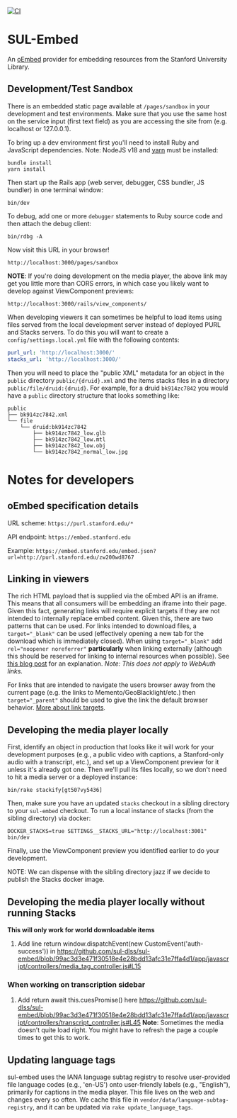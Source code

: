[![CI](https://github.com/sul-dlss/sul-embed/actions/workflows/ruby.yml/badge.svg)](https://github.com/sul-dlss/sul-embed/actions/workflows/ruby.yml)

# SUL-Embed

An [oEmbed](http://oembed.com/) provider for embedding resources from the Stanford University Library.

## Development/Test Sandbox

There is an embedded static page available at `/pages/sandbox` in your development and test environments. Make sure that you use the same host on the service input (first text field) as you are accessing the site from (e.g. localhost or 127.0.0.1).

To bring up a dev environment first you'll need to install Ruby and JavaScript dependencies. Note: NodeJS v18 and [yarn](https://yarnpkg.com/) must be installed:

    bundle install
    yarn install

Then start up the Rails app (web server, debugger, CSS bundler, JS bundler) in one terminal window:

    bin/dev

To debug, add one or more `debugger` statements to Ruby source code and then attach the debug client:

    bin/rdbg -A

Now visit this URL in your browser!

    http://localhost:3000/pages/sandbox

**NOTE**: If you're doing development on the media player, the above link may get you little more than CORS errors, in which case you likely want to develop against ViewComponent previews:

    http://localhost:3000/rails/view_components/

When developing viewers it can sometimes be helpful to load items using files served from the local development server instead of deployed PURL and Stacks servers. To do this you will want to create a `config/settings.local.yml` file with the following contents:

```yaml
purl_url: 'http://localhost:3000/'
stacks_url: 'http://localhost:3000/'
```

Then you will need to place the "public XML" metadata for an object in the `public` directory `public/{druid}.xml` and the items stacks files in a directory `public/file/druid:{druid}`. For example, for a druid `bk914zc7842` you would have a `public` directory structure that looks something like:

```
public
├── bk914zc7842.xml
└── file
    └── druid:bk914zc7842
        ├── bk914zc7842_low.glb
        ├── bk914zc7842_low.mtl
        ├── bk914zc7842_low.obj
        └── bk914zc7842_normal_low.jpg
```

# Notes for developers

## oEmbed specification details

URL scheme: `https://purl.stanford.edu/*`

API endpoint: `https://embed.stanford.edu`

Example: `https://embed.stanford.edu/embed.json?url=http://purl.stanford.edu/zw200wd8767`


## Linking in viewers

The rich HTML payload that is supplied via the oEmbed API is an iframe. This means that all consumers will be embedding an iframe into their page. Given this fact, generating links will require explicit targets if they are not intended to internally replace embed content.  Given this, there are two patterns that can be used.  For links intended to download files, a `target="_blank"` can be used (effectively opening a new tab for the download which is immediately closed).  When using `target="_blank"` add `rel="noopener noreferrer"` **particularly** when linking externally (although this should be reserved for linking to internal resources when possible). See [this blog post](https://www.jitbit.com/alexblog/256-targetblank---the-most-underestimated-vulnerability-ever/) for an explanation. *Note: This does not apply to WebAuth links.*

For links that are intended to navigate the users browser away from the current page (e.g. the links to Memento/GeoBlacklight/etc.) then `target="_parent"` should be used to give the link the default browser behavior. [More about link targets](http://www.w3schools.com/tags/att_a_target.asp).


## Developing the media player locally

First, identify an object in production that looks like it will work for your development purposes (e.g., a public video with captions, a Stanford-only audio with a transcript, etc.), and set up a ViewComponent preview for it unless it's already got one. Then we'll pull its files locally, so we don't need to hit a media server or a deployed instance:

```
bin/rake stackify[gt507vy5436]
```

Then, make sure you have an updated `stacks` checkout in a sibling directory to your `sul-embed` checkout. To run a local instance of stacks (from the sibling directory) via docker:

```shell
DOCKER_STACKS=true SETTINGS__STACKS_URL="http://localhost:3001" bin/dev
```

Finally, use the ViewComponent preview you identified earlier to do your development.

NOTE: We can dispense with the sibling directory jazz if we decide to publish the Stacks docker image.

## Developing the media player locally without running Stacks
**This will only work for world downloadable items**
1. Add line return window.dispatchEvent(new CustomEvent('auth-success')) in 
https://github.com/sul-dlss/sul-embed/blob/99ac3d3e471f30518e4e28bdd13afc31e7ffa4d1/app/javascript/controllers/media_tag_controller.js#L15 

### When working on transcription sidebar
1. Add return await this.cuesPromise() here https://github.com/sul-dlss/sul-embed/blob/99ac3d3e471f30518e4e28bdd13afc31e7ffa4d1/app/javascript/controllers/transcript_controller.js#L45
**Note**: Sometimes the media doesn’t quite load right. You might have to refresh the page a couple times to get this to work.



## Updating language tags

sul-embed uses the IANA language subtag registry to resolve user-provided file language codes (e.g., 'en-US') onto user-friendly labels (e.g., "English"), primarily for captions in the media player. This file lives on the web and changes every so often. We cache this file in `vendor/data/language-subtag-registry`, and it can be updated via `rake update_language_tags`.

